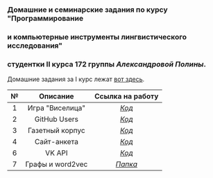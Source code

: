 ### Домашние и семинарские задания по курсу "Программирование

### и компьютерные инструменты лингвистического исследования" 

### студентки II курса 172 группы _Александровой Полины_.

Домашние задания за I курс лежат [вот здесь](https://github.com/psaleksandrova/hseprog2017).

№|Описание|Ссылка на работу
:---:|:---:|:---:
1|Игра "Виселица"|[_Код_](https://github.com/psaleksandrova/hseprog2018/blob/master/homeworks/hw1/homework1.ipynb)
2|GitHub Users|[_Код_](https://github.com/psaleksandrova/hseprog2018/tree/master/homeworks/hw2/homework2.ipynb)
3|Газетный корпус|[_Код_](https://github.com/psaleksandrova/hseprog2018/blob/master/homeworks/hw3/homework3.ipynb)
4|Сайт-анкета|[_Код_](https://github.com/psaleksandrova/hseprog2018/blob/master/homeworks/hw4/hw4.py)
6|VK API|[_Код_](https://github.com/psaleksandrova/hseprog2018/blob/master/homeworks/hw6/HW6_VK.ipynb)
7|Графы и word2vec|[_Папка_](https://github.com/psaleksandrova/hseprog2018/tree/master/homeworks/hw7)
